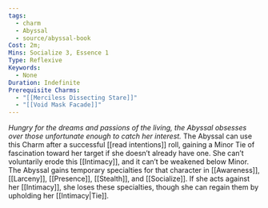```yaml
---
tags:
  - charm
  - Abyssal
  - source/abyssal-book
Cost: 2m; 
Mins: Socialize 3, Essence 1
Type: Reflexive
Keywords:
  - None
Duration: Indefinite
Prerequisite Charms:
  - "[[Merciless Dissecting Stare]]"
  - "[[Void Mask Facade]]"
---
```

*Hungry for the dreams and passions of the living, the Abyssal obsesses over those unfortunate enough to catch her interest.*
The Abyssal can use this Charm after a successful [[read intentions]] roll, gaining a Minor Tie of fascination toward her target if she doesn’t already have one. She can’t voluntarily erode this [[Intimacy]], and it can’t be weakened below Minor.
The Abyssal gains temporary specialties for that character in [[Awareness]], [[Larceny]], [[Presence]], [[Stealth]], and [[Socialize]]. If she acts against her [[Intimacy]], she loses these specialties, though she can regain them by upholding her [[Intimacy|Tie]].